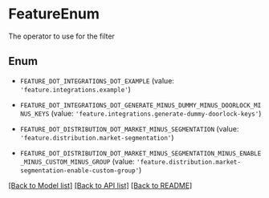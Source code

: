 # FeatureEnum

The operator to use for the filter

## Enum

* `FEATURE_DOT_INTEGRATIONS_DOT_EXAMPLE` (value: `'feature.integrations.example'`)

* `FEATURE_DOT_INTEGRATIONS_DOT_GENERATE_MINUS_DUMMY_MINUS_DOORLOCK_MINUS_KEYS` (value: `'feature.integrations.generate-dummy-doorlock-keys'`)

* `FEATURE_DOT_DISTRIBUTION_DOT_MARKET_MINUS_SEGMENTATION` (value: `'feature.distribution.market-segmentation'`)

* `FEATURE_DOT_DISTRIBUTION_DOT_MARKET_MINUS_SEGMENTATION_MINUS_ENABLE_MINUS_CUSTOM_MINUS_GROUP` (value: `'feature.distribution.market-segmentation-enable-custom-group'`)

[[Back to Model list]](../README.md#documentation-for-models) [[Back to API list]](../README.md#documentation-for-api-endpoints) [[Back to README]](../README.md)


